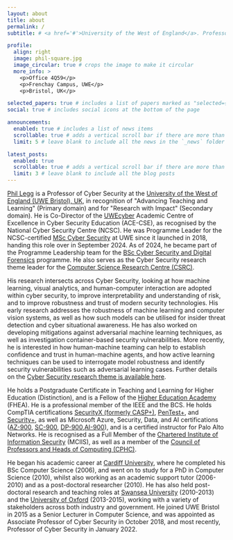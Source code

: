 ```yaml
---
layout: about
title: about
permalink: /
subtitle: # <a href='#'>University of the West of England</a>. Professor of Cyber Security

profile:
  align: right
  image: phil-square.jpg
  image_circular: true # crops the image to make it circular
  more_info: >
    <p>Office 4Q59</p>
    <p>Frenchay Campus, UWE</p>
    <p>Bristol, UK</p>

selected_papers: true # includes a list of papers marked as "selected={true}"
social: true # includes social icons at the bottom of the page

announcements:
  enabled: true # includes a list of news items
  scrollable: true # adds a vertical scroll bar if there are more than 3 news items
  limit: 5 # leave blank to include all the news in the `_news` folder

latest_posts:
  enabled: true
  scrollable: true # adds a vertical scroll bar if there are more than 3 new posts items
  limit: 3 # leave blank to include all the blog posts
---
```


[Phil Legg](https://people.uwe.ac.uk/Person/PhilLegg) is a Professor of Cyber Security at the [University of the West of England (UWE Bristol), UK](https://www.uwe.ac.uk/), in recognition of "Advancing Teaching and Learning" (Primary domain) and for "Research with Impact" (Secondary domain). He is Co-Director of the [UWEcyber](https://go.uwe.ac.uk/uwecyber) Academic Centre of Excellence in Cyber Security Education (ACE-CSE), as recognised by the National Cyber Security Centre (NCSC). He was Programme Leader for the NCSC-certified [MSc Cyber Security](https://courses.uwe.ac.uk/I9001/cyber-security) at UWE since it launched in 2018, handing this role over in September 2024. As of 2024, he became part of the Programme Leadership team for the [BSc Cyber Security and Digital Forensics](https://courses.uwe.ac.uk/G4H4/cyber-security-and-digital-forensics) programme. He also serves as the Cyber Security research theme leader for the [Computer Science Research Centre (CSRC)](https://www.uwe.ac.uk/research/centres-and-groups/csrc).

His research intersects across Cyber Security, looking at how machine learning, visual analytics, and human-computer interaction are adopted within cyber security, to improve interpretability and understanding of risk, and to improve robustness and trust of modern security technologies. His early research addresses the robustness of machine learning and computer vision systems, as well as how such models can be utilised for insider threat detection and cyber situational awareness. He has also worked on developing mitigations against adversarial machine learning techniques, as well as investigation container-based security vulnerabilities. More recently, he is interested in how human-machine teaming can help to establish confidence and trust in human-machine agents, and how active learning techniques can be used to interrogate model robustness and identify security vulnerabilities such as adversarial learning cases. Further details on the [Cyber Security research theme is available here](https://www.uwe.ac.uk/research/centres-and-groups/csrc/research-themes/cyber-security).

He holds a Postgraduate Certificate in Teaching and Learning for Higher Education (Distinction), and is a Fellow of the [Higher Education Academy](https://www.advance-he.ac.uk/) (FHEA). He is a professional member of the IEEE and the BCS. He holds CompTIA certifications [SecurityX (formerly CASP+)](https://www.credly.com/badges/9022b144-04a2-468e-a843-2f9765df3245/public_url), [PenTest+](https://www.credly.com/badges/d51aeacb-72ab-4d22-8481-4800e1daf912/public_url), and [Security+](https://www.credly.com/badges/e2796092-2196-4777-a770-aee25cf68b0a/public_url), as well as Microsoft Azure, Security, Data, and AI certifications ([AZ-900](https://www.credly.com/badges/1f4e81fd-d8d8-490a-84f1-e1db736ad533/public_url), [SC-900](https://www.credly.com/badges/52101c96-e767-4cdd-bc1e-bab49e3afb51/public_url), [DP-900](https://www.credly.com/badges/0c345f09-2810-422c-8605-fbbdaa2d70ea/public_url),[AI-900](https://www.credly.com/badges/d517f0c0-a43a-4070-9a0d-fa5a0cceb179/public_url)), and is a certified instructor for Palo Alto Networks. He is recognised as a Full Member of the [Chartered Institute of Information Security](https://www.ciisec.org/) (MCIIS), as well as a member of the [Council of Professors and Heads of Computing (CPHC)](https://cphc.ac.uk/).

He began his academic career at [Cardiff University](https://www.cardiff.ac.uk/), where he completed his BSc Computer Science (2006), and went on to study for a PhD in Computer Science (2010), whilst also working as an academic support tutor (2006-2010) and as a post-doctoral researcher (2010). He has also held post-doctoral research and teaching roles at [Swansea University](https://www.swansea.ac.uk/) (2010-2013) and the [University of Oxford](https://www.ox.ac.uk/) (2013-2015), working with a variety of stakeholders across both industry and government. He joined UWE Bristol in 2015 as a Senior Lecturer in Computer Science, and was appointed as Associate Professor of Cyber Security in October 2018, and most recently, Professor of Cyber Security in January 2022.